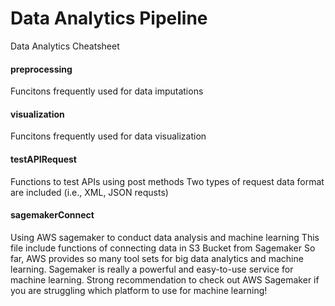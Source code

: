 # Data Analytics Pipeline
Data Analytics Cheatsheet

#### preprocessing 
Funcitons frequently used for data imputations

#### visualization
Funcitons frequently used for data visualization

#### testAPIRequest
Functions to test APIs using post methods
Two types of request data format are included (i.e., XML, JSON requsts)

#### sagemakerConnect
Using AWS sagemaker to conduct data analysis and machine learning
This file include functions of connecting data in S3 Bucket from Sagemaker
So far, AWS provides so many tool sets for big data analytics and machine learning. 
Sagemaker is really a powerful and easy-to-use service for machine learning. 
Strong recommendation to check out AWS Sagemaker if you are struggling which platform to use for machine learning! 
